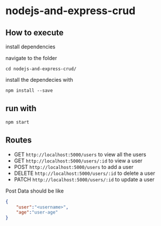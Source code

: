 # nodejs-and-express-crud

## How to execute

install dependencies

navigate to the folder

```
cd nodejs-and-express-crud/
```

install the dependecies with
```
npm install --save
```

## run with

```
npm start
```

## Routes
- GET `http://localhost:5000/users` to view all the users
- GET `http://localhost:5000/users/:id` to view a user
- POST `http://localhost:5000/users` to add a user
- DELETE `http://localhost:5000/users/:id` to delete a user
- PATCH `http://localhost:5000/users/:id` to update a user

Post Data should be like 
```json
{
    "user":"<username>",
    "age":"user-age"
}
``` 